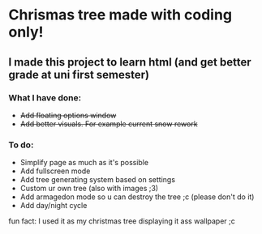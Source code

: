 # Chrismas tree made with coding only!

## I made this project to learn html (and get better grade at uni first semester)

### What I have done:
* ~~Add floating options window~~
* ~~Add better visuals. For example current snow rework~~

### To do:
* Simplify page as much as it's possible
* Add fullscreen mode
* Add tree generating system based on settings
* Custom ur own tree (also with images ;3)
* Add armagedon mode so u can destroy the tree ;c (please don't do it)
* Add day/night cycle

fun fact: I used it as my christmas tree displaying it ass wallpaper ;c

